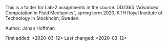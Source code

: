 This is a folder for Lab-2 assignments in the course: DD2365 "Advanced Computation in Fluid Mechanics", spring term 2020, KTH Royal Institute of Technology in Stockholm, Sweden.

Author: Johan Hoffman

First added: <2020-03-12> Last changed: <2020-03-12>
